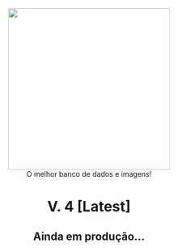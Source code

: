 <div align="center">
    <img src="https://media.discordapp.net/attachments/937082107770077218/1086770314177953905/fsdb.js_logo_completa_.png?width=499&height=281" width="320">
    <br>
    O melhor banco de dados e imagens!
    <h1>V. 4 [Latest]</h1>
</div>

<div align="center">
    <h2>Ainda em produção...</h2>
</div>